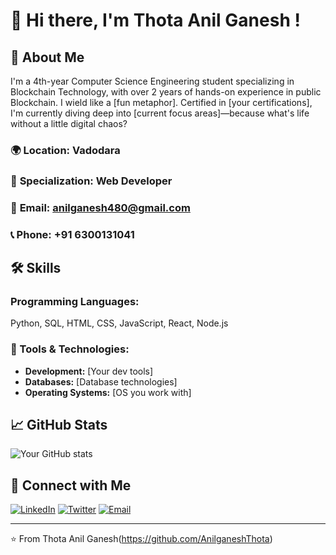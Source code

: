 # 👋 Hi there, I'm Thota Anil Ganesh ! 

## 🚀 About Me

I'm a 4th-year Computer Science Engineering student specializing in Blockchain Technology, with over 2 years of hands-on experience in public Blockchain. I wield  like a [fun metaphor]. Certified in [your certifications], I'm currently diving deep into [current focus areas]—because what's life without a little digital chaos?


### 🌍 **Location:** Vadodara
### 💎 **Specialization:** Web Developer  
### 📧 **Email:** anilganesh480@gmail.com
### 📞 **Phone:** +91 6300131041

## 🛠️ Skills

### Programming Languages: 
Python, SQL, HTML, CSS, JavaScript, React, Node.js

### 🔧 Tools & Technologies:
- **Development:** [Your dev tools]
- **Databases:** [Database technologies]
- **Operating Systems:** [OS you work with]

## 📈 GitHub Stats

![Your GitHub stats](https://github-readme-stats.vercel.app/api?username=AnilganeshThota&show_icons=true&theme=dark)

## 🤝 Connect with Me

[![LinkedIn](https://img.shields.io/badge/LinkedIn-0077B5?style=for-the-badge&logo=linkedin&logoColor=white)](https://www.linkedin.com/in/anil-ganesh-09219a274)
[![Twitter](https://img.shields.io/badge/Twitter-1DA1F2?style=for-the-badge&logo=twitter&logoColor=white)](https://x.com/AnilGanesh991)
[![Email](https://img.shields.io/badge/Email-D14836?style=for-the-badge&logo=gmail&logoColor=white)](anilganesh480@gmail.com)

---
⭐️ From Thota Anil Ganesh(https://github.com/AnilganeshThota)
